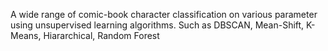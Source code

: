 A wide range of comic-book character classification on various parameter using unsupervised learning algorithms.
Such as DBSCAN, Mean-Shift, K-Means, Hiararchical, Random Forest
